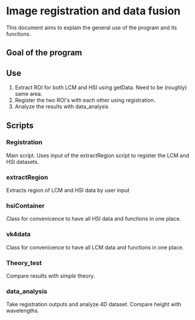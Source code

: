 # Image registration and data fusion 
This document aims to explain the general use of the program and its functions. 

## Goal of the program

## Use
1. Extract ROI for both LCM and HSI using getData. Need to be (roughly) same area. 
2. Register the two ROI's with each other using registration. 
3. Analyze the results with data_analysis



## Scripts
### Registration
Main script. Uses input of the extractRegion script to register the LCM and HSI datasets. 

### extractRegion
Extracts region of LCM and HSI data by user input 

### hsiContainer 
Class for convenicence to have all HSI data and functions in one place. 

### vk4data 
Class for convenicence to have all LCM data and functions in one place. 

### Theory_test
Compare results with *simple* theory. 


### data_analysis
Take registration outputs and analyze 4D dataset. 
Compare height with wavelengths. 